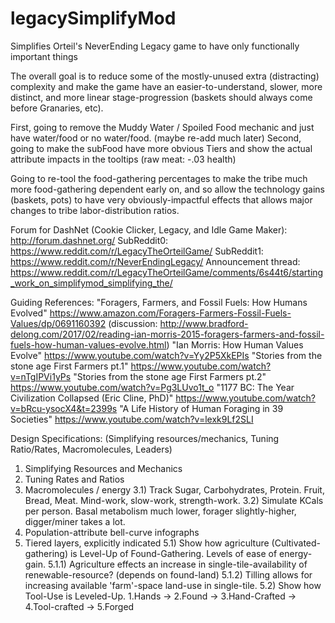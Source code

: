 # legacySimplifyMod
Simplifies Orteil's NeverEnding Legacy game to have only functionally important things

The overall goal is to reduce some of the mostly-unused extra (distracting) complexity and make the game have an easier-to-understand, slower, more distinct, and more linear stage-progression (baskets should always come before Granaries, etc).

First, going to remove the Muddy Water / Spoiled Food mechanic and just have water/food or no water/food. (maybe re-add much later)
Second, going to make the subFood have more obvious Tiers and show the actual attribute impacts in the tooltips (raw meat: -.03 health)

Going to re-tool the food-gathering percentages to make the tribe much more food-gathering dependent early on, and so allow the technology gains (baskets, pots) to have very obviously-impactful effects that allows major changes to tribe labor-distribution ratios.

Forum for DashNet (Cookie Clicker, Legacy, and Idle Game Maker): http://forum.dashnet.org/
SubReddit0: https://www.reddit.com/r/LegacyTheOrteilGame/
SubReddit1: https://www.reddit.com/r/NeverEndingLegacy/
Announcement thread: https://www.reddit.com/r/LegacyTheOrteilGame/comments/6s44t6/starting_work_on_simplifymod_simplifying_the/

Guiding References:
"Foragers, Farmers, and Fossil Fuels: How Humans Evolved" https://www.amazon.com/Foragers-Farmers-Fossil-Fuels-Values/dp/0691160392
(discussion: http://www.bradford-delong.com/2017/02/reading-ian-morris-2015-foragers-farmers-and-fossil-fuels-how-human-values-evolve.html)
"Ian Morris: How Human Values Evolve" https://www.youtube.com/watch?v=Yy2P5XkEPIs
"Stories from the stone age First Farmers pt.1" https://www.youtube.com/watch?v=nTgIPVi1yPs
"Stories from the stone age First Farmers pt.2" https://www.youtube.com/watch?v=Pg3LUvo1t_o
"1177 BC: The Year Civilization Collapsed (Eric Cline, PhD)" https://www.youtube.com/watch?v=bRcu-ysocX4&t=2399s
"A Life History of Human Foraging in 39 Societies" https://www.youtube.com/watch?v=lexk9Lf2SLI


Design Specifications: (Simplifying resources/mechanics, Tuning Ratio/Rates, Macromolecules, Leaders)
1) Simplifying Resources and Mechanics
2) Tuning Rates and Ratios
3) Macromolecules / energy
  3.1) Track Sugar, Carbohydrates, Protein. Fruit, Bread, Meat. Mind-work, slow-work, strength-work.
  3.2) Simulate KCals per person. Basal metabolism much lower, forager slightly-higher, digger/miner takes a lot.
4) Population-attribute bell-curve infographs
5) Tiered layers, explicitly indicated
 5.1) Show how agriculture (Cultivated-gathering) is Level-Up of Found-Gathering. Levels of ease of energy-gain.
  5.1.1) Agriculture effects an increase in single-tile-availability of renewable-resource? (depends on found-land)
  5.1.2) Tilling allows for increasing available 'farm'-space land-use in single-tile.
 5.2) Show how Tool-Use is Leveled-Up. 1.Hands -> 2.Found -> 3.Hand-Crafted -> 4.Tool-crafted -> 5.Forged
